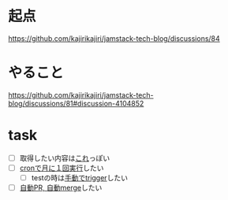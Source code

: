 # 起点
https://github.com/kajirikajiri/jamstack-tech-blog/discussions/84

# やること
https://github.com/kajirikajiri/jamstack-tech-blog/discussions/81#discussion-4104852

# task
- [ ] 取得したい内容は[これ](https://github.com/kajirikajiri/jamstack-tech-blog/discussions/81#discussion-4104852)っぽい
- [ ] [cronで月に１回実行](http://engineer-memo.goodhead.work/pages/71)したい
    - [ ] testの時は[手動でtrigger](https://docs.github.com/ja/actions/managing-workflow-runs/manually-running-a-workflow)したい
- [ ] [自動PR, 自動merge](https://zenn.dev/tatsurom/articles/actions-auto-merge)したい
